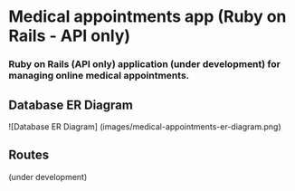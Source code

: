 # Medical appointments app (Ruby on Rails - API only) 

### Ruby on Rails (API only) application (under development) for managing online medical appointments.

## Database ER Diagram

![Database ER Diagram] (images/medical-appointments-er-diagram.png)

## Routes

(under development)